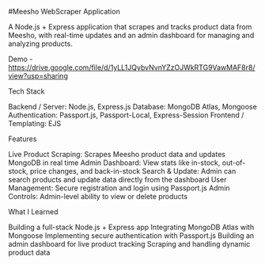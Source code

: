 #Meesho WebScraper Application

A Node.js + Express application that scrapes and tracks product data from Meesho, with real-time updates and an admin dashboard for managing and analyzing products.

Demo - https://drive.google.com/file/d/1yLL1JQybvNvnYZzOJWkRTG9VawMAF8r8/view?usp=sharing

Tech Stack

Backend / Server: Node.js, Express.js
Database: MongoDB Atlas, Mongoose
Authentication: Passport.js, Passport-Local, Express-Session
Frontend / Templating: EJS 

Features

Live Product Scraping: Scrapes Meesho product data and updates MongoDB in real time
Admin Dashboard: View stats like in-stock, out-of-stock, price changes, and back-in-stock
Search & Update: Admin can search products and update data directly from the dashboard
User Management: Secure registration and login using Passport.js
Admin Controls: Admin-level ability to view or delete products

What I Learned

Building a full-stack Node.js + Express app
Integrating MongoDB Atlas with Mongoose
Implementing secure authentication with Passport.js
Building an admin dashboard for live product tracking
Scraping and handling dynamic product data

